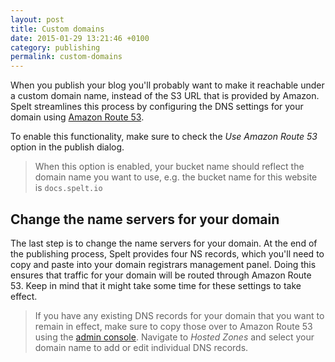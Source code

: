 ```yaml
---
layout: post
title: Custom domains
date: 2015-01-29 13:21:46 +0100
category: publishing
permalink: custom-domains
---
```


When you publish your blog you'll probably want to make it reachable under a custom domain name, instead of the S3 URL that is provided by Amazon. Spelt streamlines this process by configuring the DNS settings for your domain using [Amazon Route 53](http://aws.amazon.com/route53/).

To enable this functionality, make sure to check the _Use Amazon Route 53_ option in the publish dialog.

> When this option is enabled, your bucket name should reflect the domain name you want to use, e.g. the bucket name for this website is `docs.spelt.io`

## Change the name servers for your domain

The last step is to change the name servers for your domain. At the end of the publishing process, Spelt provides four NS records, which you'll need to copy and paste into your domain registrars management panel. Doing this ensures that traffic for your domain will be routed through Amazon Route 53. Keep in mind that it might take some time for these settings to take effect.

> If you have any existing DNS records for your domain that you want to remain in effect, make sure to copy those over to Amazon Route 53 using the [admin console](https://console.aws.amazon.com/route53). Navigate to _Hosted Zones_ and select your domain name to add or edit individual DNS records.
